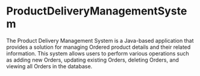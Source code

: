 # ProductDeliveryManagementSystem
The Product Delivery Management System is a Java-based application that provides a solution for managing Ordered product details and their related information. This system allows users to perform various operations such as adding new Orders, updating existing Orders, deleting Orders, and viewing all Orders in the database.
